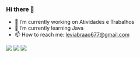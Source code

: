 ### Hi there 👋


- 🔭 I’m currently working on Atividades e Trabalhos
- 🌱 I’m currently learning  Java
- 📫 How to reach me: leviabraao677@gmail.com
  


 
<div> 
  <a href="https://instagram.com/abraao8levi" target="_blank"><img src="https://img.shields.io/badge/-Instagram-%23E4405F?style=for-the-badge&logo=instagram&logoColor=white" target="_blank"></a>
  <a href = "mailto:contatoleviabraao677@gmail.com"><img src="https://img.shields.io/badge/-Gmail-%23333?style=for-the-badge&logo=gmail&logoColor=white" target="_blank"></a>
  <a href="https://www.linkedin.com/in/abra%C3%A3o-levi-de-andrade-pessoa-vitoriano-53a636229" target="_blank"><img src="https://img.shields.io/badge/-LinkedIn-%230077B5?style=for-the-badge&logo=linkedin&logoColor=white" target="_blank"></a> 
 

 
</div>
